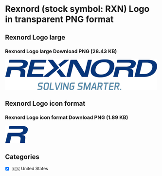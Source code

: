 # Rexnord (stock symbol: RXN) Logo in transparent PNG format

## Rexnord Logo large

### Rexnord Logo large Download PNG (28.43 KB)

![Rexnord Logo large Download PNG (28.43 KB)](/img/orig/RXN_BIG-8fa43d65.png)

## Rexnord Logo icon format

### Rexnord Logo icon format Download PNG (1.89 KB)

![Rexnord Logo icon format Download PNG (1.89 KB)](/img/orig/RXN-c748f1a5.png)



## Categories
- [x] 🇺🇸 United States
